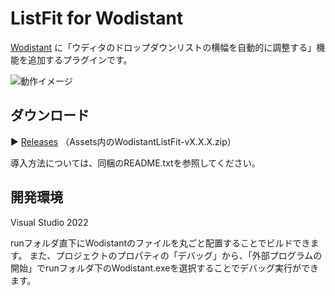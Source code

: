 # ListFit for Wodistant

[Wodistant](https://alpha-stella.com/tool/wodistant/) に「ウディタのドロップダウンリストの横幅を自動的に調整する」機能を追加するプラグインです。

![動作イメージ](https://github.com/user-attachments/assets/641180f5-fed8-43bf-8574-1d052dba756d)

## ダウンロード

▶ [Releases](https://github.com/yumunet/WodistantListFit/releases) （Assets内のWodistantListFit-vX.X.X.zip）

導入方法については、同梱のREADME.txtを参照してください。

## 開発環境

Visual Studio 2022

runフォルダ直下にWodistantのファイルを丸ごと配置することでビルドできます。
また、プロジェクトのプロパティの「デバッグ」から、「外部プログラムの開始」でrunフォルダ下のWodistant.exeを選択することでデバッグ実行ができます。
